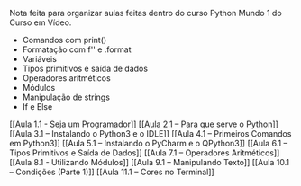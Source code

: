 Nota feita para organizar aulas feitas dentro do curso Python Mundo 1 do Curso em Vídeo.

- Comandos com print()
- Formatação com f'' e .format
- Variáveis
- Tipos primitivos e saída de dados
- Operadores aritméticos
- Módulos
- Manipulação de strings
- If e Else

[[Aula 1.1 - Seja um Programador]]
[[Aula 2.1 – Para que serve o Python]]
[[Aula 3.1 – Instalando o Python3 e o IDLE]]
[[Aula 4.1 – Primeiros Comandos em Python3]]
[[Aula 5.1 – Instalando o PyCharm e o QPython3]]
[[Aula 6.1 – Tipos Primitivos e Saída de Dados]]
[[Aula 7.1 – Operadores Aritméticos]]
[[Aula 8.1 - Utilizando Módulos]]
[[Aula 9.1 – Manipulando Texto]]
[[Aula 10.1 – Condições (Parte 1)]]
[[Aula 11.1 – Cores no Terminal]]

